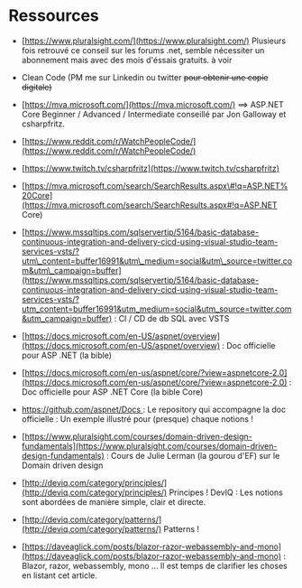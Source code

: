 # Ressources

* [https://www.pluralsight.com/](https://www.pluralsight.com/) Plusieurs fois retrouvé ce conseil sur les forums .net, semble nécessiter un abonnement mais avec des mois d'éssais gratuits. à voir
* Clean Code \(PM me sur Linkedin ou twitter ~~pour obtenir une copie digitale\)~~
* [https://mva.microsoft.com/](https://mva.microsoft.com/) ==&gt; ASP.NET Core Beginner / Advanced / Intermediate conseillé par Jon Galloway et csharpfritz.
* [https://www.reddit.com/r/WatchPeopleCode/](https://www.reddit.com/r/WatchPeopleCode/) 
* [https://www.twitch.tv/csharpfritz](https://www.twitch.tv/csharpfritz)
* [https://mva.microsoft.com/search/SearchResults.aspx\#!q=ASP.NET%20Core](https://mva.microsoft.com/search/SearchResults.aspx#!q=ASP.NET Core)
* [https://www.mssqltips.com/sqlservertip/5164/basic-database-continuous-integration-and-delivery-cicd-using-visual-studio-team-services-vsts/?utm\_content=buffer16991&utm\_medium=social&utm\_source=twitter.com&utm\_campaign=buffer](https://www.mssqltips.com/sqlservertip/5164/basic-database-continuous-integration-and-delivery-cicd-using-visual-studio-team-services-vsts/?utm_content=buffer16991&utm_medium=social&utm_source=twitter.com&utm_campaign=buffer) : CI / CD de db SQL avec VSTS
* [https://docs.microsoft.com/en-US/aspnet/overview](https://docs.microsoft.com/en-US/aspnet/overview) : Doc officielle pour ASP .NET \(la bible\)
* [https://docs.microsoft.com/en-us/aspnet/core/?view=aspnetcore-2.0](https://docs.microsoft.com/en-us/aspnet/core/?view=aspnetcore-2.0) : Doc officielle pour ASP .NET Core \(la bible Core\)

* [https://github.com/aspnet/Docs ](https://github.com/aspnet/Docs ): Le repository qui accompagne la doc officielle : Un exemple illustré pour \(presque\) chaque notions !

* [https://www.pluralsight.com/courses/domain-driven-design-fundamentals](https://www.pluralsight.com/courses/domain-driven-design-fundamentals) : Cours de Julie Lerman \(la gourou d'EF\) sur le Domain driven design
* [http://deviq.com/category/principles/](http://deviq.com/category/principles/) Principes ! DevIQ : Les notions sont abordées de manière simple, clair et directe.
* [http://deviq.com/category/patterns/](http://deviq.com/category/patterns/) Patterns !
* [https://daveaglick.com/posts/blazor-razor-webassembly-and-mono](https://daveaglick.com/posts/blazor-razor-webassembly-and-mono) : Blazor, razor, webassembly, mono ... Il est temps de clarifier les choses en listant cet article.



